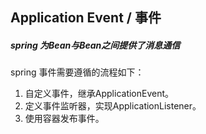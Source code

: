 ## Application Event / 事件

##### spring 为Bean与Bean之间提供了消息通信

spring 事件需要遵循的流程如下：

1. 自定义事件，继承ApplicationEvent。<br/>
2. 定义事件监听器，实现ApplicationListener。
3. 使用容器发布事件。

